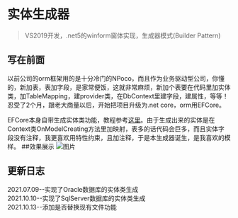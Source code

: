# 实体生成器
> VS2019开发，.net5的winform窗体实现，生成器模式(Builder Pattern)
## 写在前面
以前公司的orm框架用的是十分冷门的NPoco，而且作为业务驱动型公司，你懂的，新加表，表加字段，是家常便饭，这就非常麻烦，新加个表要在代码里加实体类，加TableMapping，建provider类，在DbContext里建字段，建属性，等等！忍受了2个月，跟老大商量以后，开始把项目升级为.net core，orm用EFCore。  
  
EFCore本身自带生成实体类功能，教程参考[这里](https://www.cnblogs.com/gaoxiong666/p/15018956.html)。由于生成出来的实体是在Context类OnModelCreating方法里加映射，表多的话代码会巨多，而且实体字段没有注释，我更喜欢用特性约束，且加注释，于是本生成器诞生，是我喜欢的模样。
##效果展示
![图片](https://github.com/GaoXiong666/CreateEntity/blob/main/Image/123.png)
## 更新日志
2021.07.09--实现了Oracle数据库的实体类生成  
2021.10.10--实现了SqlServer数据库的实体类生成  
2021.10.13--添加是否替换现有文件功能  
